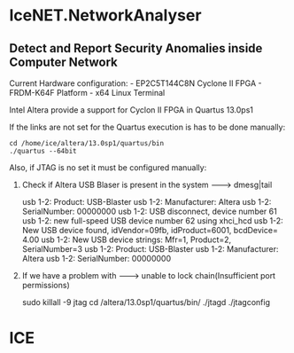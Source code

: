 # IceNET.NetworkAnalyser
Detect and Report Security Anomalies inside Computer Network
----------------------------------------------------------------

Current Hardware configuration:
	- EP2C5T144C8N Cyclone II FPGA
	- FRDM-K64F Platform
	- x64 Linux Terminal

Intel Altera provide a support for Cyclon II FPGA in Quartus 13.0ps1

If the links are not set for the Quartus execution is has to be done manually: 

	cd /home/ice/altera/13.0sp1/quartus/bin
	./quartus --64bit

Also, if JTAG is no set it must be configured manually:

1. Check if Altera USB Blaser is present in the system ---> dmesg|tail

	usb 1-2: Product: USB-Blaster
	usb 1-2: Manufacturer: Altera
	usb 1-2: SerialNumber: 00000000
	usb 1-2: USB disconnect, device number 61
	usb 1-2: new full-speed USB device number 62 using xhci_hcd
	usb 1-2: New USB device found, idVendor=09fb, idProduct=6001, bcdDevice= 4.00
	usb 1-2: New USB device strings: Mfr=1, Product=2, SerialNumber=3
	usb 1-2: Product: USB-Blaster
	usb 1-2: Manufacturer: Altera
	usb 1-2: SerialNumber: 00000000

2. If we have a problem with ---> unable to lock chain(Insufficient port permissions)

	sudo killall -9 jtag 
	cd /altera/13.0sp1/quartus/bin/
	./jtagd 
	./jtagconfig


# ICE
